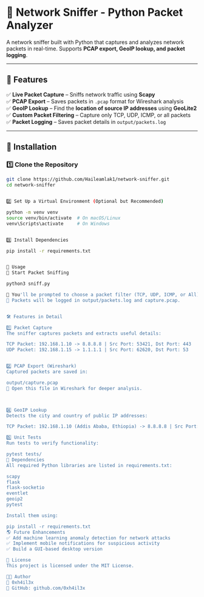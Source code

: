 # 🚀 Network Sniffer - Python Packet Analyzer

A network sniffer built with Python that captures and analyzes network packets in real-time. Supports **PCAP export, GeoIP lookup, and packet logging**.

---

## 📌 Features
✅ **Live Packet Capture** – Sniffs network traffic using **Scapy**  
✅ **PCAP Export** – Saves packets in `.pcap` format for Wireshark analysis  
✅ **GeoIP Lookup** – Find the **location of source IP addresses** using **GeoLite2**  
✅ **Custom Packet Filtering** – Capture only TCP, UDP, ICMP, or all packets  
✅ **Packet Logging** – Saves packet details in `output/packets.log`  

---

## 🚀 Installation

### **1️⃣ Clone the Repository**

```bash
git clone https://github.com/Haileamlak1/network-sniffer.git
cd network-sniffer


2️⃣ Set Up a Virtual Environment (Optional but Recommended)

python -m venv venv
source venv/bin/activate  # On macOS/Linux
venv\Scripts\activate     # On Windows


3️⃣ Install Dependencies

pip install -r requirements.txt


🎯 Usage
🔹 Start Packet Sniffing

python3 sniff.py

📌 You'll be prompted to choose a packet filter (TCP, UDP, ICMP, or All).
📌 Packets will be logged in output/packets.log and capture.pcap.


🛠️ Features in Detail

1️⃣ Packet Capture
The sniffer captures packets and extracts useful details:

TCP Packet: 192.168.1.10 -> 8.8.8.8 | Src Port: 53421, Dst Port: 443
UDP Packet: 192.168.1.15 -> 1.1.1.1 | Src Port: 62620, Dst Port: 53


2️⃣ PCAP Export (Wireshark)
Captured packets are saved in:

output/capture.pcap
🔹 Open this file in Wireshark for deeper analysis.



4️⃣ GeoIP Lookup
Detects the city and country of public IP addresses:

TCP Packet: 192.168.1.10 (Addis Ababa, Ethiopia) -> 8.8.8.8 | Src Port: 53421, Dst Port: 443

5️⃣ Unit Tests
Run tests to verify functionality:

pytest tests/
📌 Dependencies
All required Python libraries are listed in requirements.txt:

scapy
flask
flask-socketio
eventlet
geoip2
pytest

Install them using:

pip install -r requirements.txt
🌎 Future Enhancements
✅ Add machine learning anomaly detection for network attacks
✅ Implement mobile notifications for suspicious activity
✅ Build a GUI-based desktop version

📜 License
This project is licensed under the MIT License.

👨‍💻 Author
📌 0xh4il3x
🔗 GitHub: github.com/0xh4il3x


